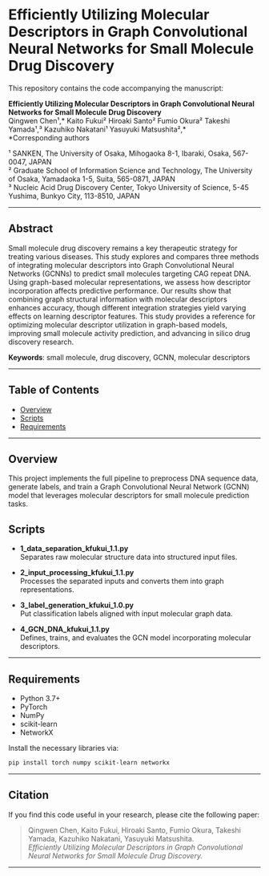 # Efficiently Utilizing Molecular Descriptors in Graph Convolutional Neural Networks for Small Molecule Drug Discovery

This repository contains the code accompanying the manuscript:

**Efficiently Utilizing Molecular Descriptors in Graph Convolutional Neural Networks for Small Molecule Drug Discovery**  
Qingwen Chen¹,\* Kaito Fukui² Hiroaki Santo² Fumio Okura² Takeshi Yamada¹,³ Kazuhiko Nakatani¹ Yasuyuki Matsushita²,\*  
\*Corresponding authors  

¹ SANKEN, The University of Osaka, Mihogaoka 8-1, Ibaraki, Osaka, 567-0047, JAPAN  
² Graduate School of Information Science and Technology, The University of Osaka, Yamadaoka 1-5, Suita, 565-0871, JAPAN  
³ Nucleic Acid Drug Discovery Center, Tokyo University of Science, 5-45 Yushima, Bunkyo City, 113-8510, JAPAN

---

## Abstract
Small molecule drug discovery remains a key therapeutic strategy for treating various diseases. This study explores and compares three methods of integrating molecular descriptors into Graph Convolutional Neural Networks (GCNNs) to predict small molecules targeting CAG repeat DNA. Using graph-based molecular representations, we assess how descriptor incorporation affects predictive performance. Our results show that combining graph structural information with molecular descriptors enhances accuracy, though different integration strategies yield varying effects on learning descriptor features. This study provides a reference for optimizing molecular descriptor utilization in graph-based models, improving small molecule activity prediction, and advancing in silico drug discovery research.

**Keywords**: small molecule, drug discovery, GCNN, molecular descriptors

---

## Table of Contents
- [Overview](#overview)
- [Scripts](#scripts)
- [Requirements](#requirements)


---

## Overview
This project implements the full pipeline to preprocess DNA sequence data, generate labels, and train a Graph Convolutional Neural Network (GCNN) model that leverages molecular descriptors for small molecule prediction tasks.

## Scripts
- **1_data_separation_kfukui_1.1.py**  
  Separates raw molecular structure data into structured input files.

- **2_input_processing_kfukui_1.1.py**  
  Processes the separated inputs and converts them into graph representations.

- **3_label_generation_kfukui_1.0.py**  
  Put classification labels aligned with input molecular graph data.

- **4_GCN_DNA_kfukui_1.1.py**  
  Defines, trains, and evaluates the GCN model incorporating molecular descriptors.

---

## Requirements
- Python 3.7+
- PyTorch
- NumPy
- scikit-learn
- NetworkX

Install the necessary libraries via:
```bash
pip install torch numpy scikit-learn networkx
```

---

## Citation
If you find this code useful in your research, please cite the following paper:

> Qingwen Chen, Kaito Fukui, Hiroaki Santo, Fumio Okura, Takeshi Yamada, Kazuhiko Nakatani, Yasuyuki Matsushita.  
> *Efficiently Utilizing Molecular Descriptors in Graph Convolutional Neural Networks for Small Molecule Drug Discovery.*

---
